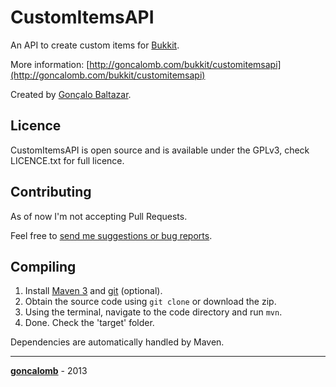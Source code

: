 CustomItemsAPI
===

An API to create custom items for [Bukkit].

More information: [http://goncalomb.com/bukkit/customitemsapi](http://goncalomb.com/bukkit/customitemsapi)

Created by [Gonçalo Baltazar][goncalomb].

Licence
---

CustomItemsAPI is open source and is available under the GPLv3, check LICENCE.txt for full licence.

Contributing
---

As of now I'm not accepting Pull Requests.

Feel free to [send me suggestions or bug reports][contacts].

Compiling
---

1. Install [Maven 3] and [git] \(optional\).
2. Obtain the source code using `git clone` or download the zip.
3. Using the terminal, navigate to the code directory and run `mvn`.
4. Done. Check the 'target' folder.

Dependencies are automatically handled by Maven.

---

**[goncalomb]** - 2013



[Bukkit]: http://bukkit.org
[goncalomb]: http://goncalomb.com
[contacts]: http://goncalomb.com/contacts
[Maven 3]: https://maven.apache.org/download.cgi
[git]: http://git-scm.com/downloads
